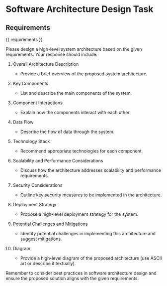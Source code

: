 # Software Architecture Design Task

## Requirements
{{ requirements }}

Please design a high-level system architecture based on the given requirements. Your response should include:

1. Overall Architecture Description
   - Provide a brief overview of the proposed system architecture.

2. Key Components
   - List and describe the main components of the system.

3. Component Interactions
   - Explain how the components interact with each other.

4. Data Flow
   - Describe the flow of data through the system.

5. Technology Stack
   - Recommend appropriate technologies for each component.

6. Scalability and Performance Considerations
   - Discuss how the architecture addresses scalability and performance requirements.

7. Security Considerations
   - Outline key security measures to be implemented in the architecture.

8. Deployment Strategy
   - Propose a high-level deployment strategy for the system.

9. Potential Challenges and Mitigations
   - Identify potential challenges in implementing this architecture and suggest mitigations.

10. Diagram
    - Provide a high-level diagram of the proposed architecture (use ASCII art or describe it textually).

Remember to consider best practices in software architecture design and ensure the proposed solution aligns with the given requirements.

